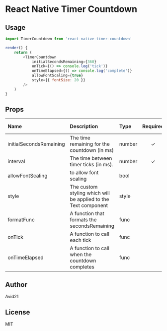 # React Native Timer Countdown

## Usage

```javascript
import TimerCountdown from 'react-native-timer-countdown'

render() {
    return (
        <TimerCountdown
            initialSecondsRemaining={360}
            onTick={() => console.log('tick')}
            onTimeElapsed={() => console.log('complete')}
            allowFontScaling={true}
            style={{ fontSize: 20 }}
        />
    )
}
```

## Props
| Name | Description | Type | Required | Default Value |
| :--- | :----- | :--- | :---: | :---: |
| initialSecondsRemaining | The time remaining for the countdown (in ms) | number | ✓ |  |
| interval | The time between timer ticks (in ms). | number | ✓ | 1000ms |
| allowFontScaling | to allow font scaling | bool |  | `null` |
| style | The custom styling which will be applied to the Text component | style |  | `false` |
| formatFunc | A function that formats the secondsRemaining | func | | |
| onTick | A function to call each tick | func | | |
| onTimeElapsed | A function to call when the countdown completes | func |  | |

## Author

Avid21

## License

MIT